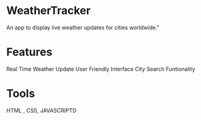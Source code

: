 # WeatherTracker
An app to display live weather updates for cities worldwide."
# Features
Real Time Weather Update
User Friendly Interface
City Search Funtionality
# Tools
HTML , CSS, JAVASCRIPTD